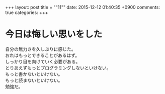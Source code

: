 +++
layout: post
title = ""11""
date: 2015-12-12 01:40:35 +0900
comments: true
categories: 
+++

今日は悔しい思いをした
===
自分の無力さを久しぶりに感じた。  
おれはもっとできることがあるはず。  
しっかり目を向けていく必要がある。  
とりあえずもっとプログラミングしないといけない。  
もっと書かないといけない。  
もっと読まないといけない。  
勉強だ。
